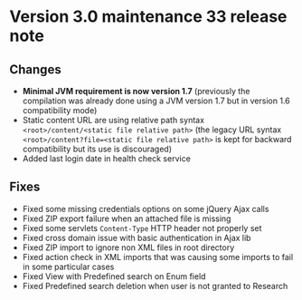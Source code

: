 Version 3.0 maintenance 33 release note
=======================================

Changes
-------

- **Minimal JVM requirement is now version 1.7** (previously the compilation was already done using a JVM version 1.7 but in version 1.6 compatibility mode)
- Static content URL are using relative path syntax `<root>/content/<static file relative path>`
  (the legacy URL syntax `<root>/content?file=<static file relative path>` is kept for backward compatibility but its use is discouraged)
- Added last login date in health check service

Fixes
-----

- Fixed some missing credentials options on some jQuery Ajax calls
- Fixed ZIP export failure when an attached file is missing
- Fixed some servlets `Content-Type` HTTP header not properly set
- Fixed cross domain issue with basic authentication in Ajax lib
- Fixed ZIP import to ignore non XML files in root directory
- Fixed action check in XML imports that was causing some imports to fail in some particular cases
- Fixed View with Predefined search on Enum field
- Fixed Predefined search deletion when user is not granted to Research
